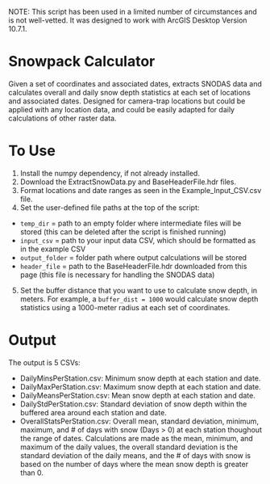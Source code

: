 NOTE: This script has been used in a limited number of circumstances and is not well-vetted. It was designed to work with ArcGIS Desktop Version 10.7.1.

# Snowpack Calculator
Given a set of coordinates and associated dates, extracts SNODAS data and calculates overall and daily snow depth statistics at each set of locations and associated dates. Designed for camera-trap locations but could be applied with any location data, and could be easily adapted for daily calculations of other raster data.

# To Use
1. Install the numpy dependency, if not already installed.
2. Download the ExtractSnowData.py and BaseHeaderFile.hdr files.
3. Format locations and date ranges as seen in the Example_Input_CSV.csv file.
4. Set the user-defined file paths at the top of the script:
 - `temp_dir` = path to an empty folder where intermediate files will be stored (this can be deleted after the script is finished running)
 - `input_csv` = path to your input data CSV, which should be formatted as in the example CSV
 - `output_folder` = folder path where output calculations will be stored
 - `header_file` = path to the BaseHeaderFile.hdr downloaded from this page (this file is necessary for handling the SNODAS data)
5. Set the buffer distance that you want to use to calculate snow depth, in meters. For example, a `buffer_dist = 1000` would calculate snow depth statistics using a 1000-meter radius at each set of coordinates.

# Output
The output is 5 CSVs:
 - DailyMinsPerStation.csv: Minimum snow depth at each station and date.
 - DailyMaxPerStation.csv: Maximum snow depth at each station and date.
 - DailyMeansPerStation.csv: Mean snow depth at each station and date.
 - DailyStdPerStation.csv: Standard deviation of snow depth within the buffered area around each station and date.
 - OverallStatsPerStation.csv: Overall mean, standard deviation, minimum, maximum, and # of days with snow (Days > 0) at each station thoughout the range of dates. Calculations are made as the mean, minimum, and maximum of the daily values, the overall standard deviation is the standard deviation of the daily means, and the # of days with snow is based on the number of days where the mean snow depth is greater than 0.


